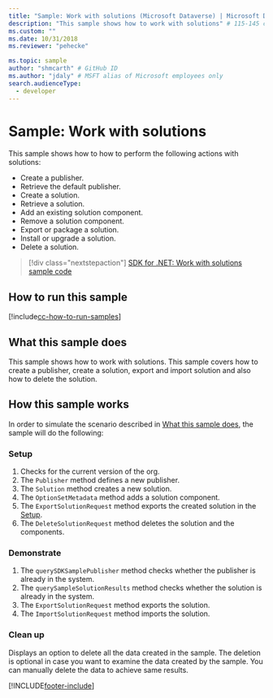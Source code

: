 ```yaml
---
title: "Sample: Work with solutions (Microsoft Dataverse) | Microsoft Docs" # Intent and product brand in a unique string of 43-59 chars including spaces
description: "This sample shows how to work with solutions" # 115-145 characters including spaces. This abstract displays in the search result.
ms.custom: ""
ms.date: 10/31/2018
ms.reviewer: "pehecke"

ms.topic: sample
author: "shmcarth" # GitHub ID
ms.author: "jdaly" # MSFT alias of Microsoft employees only
search.audienceType:
  - developer
---
```


# Sample: Work with solutions

<!-- https://learn.microsoft.com/dynamics365/customer-engagement/developer/sample-work-solutions -->

This sample shows how to how to perform the following actions with solutions:

- Create a publisher.
- Retrieve the default publisher.
- Create a solution.
- Retrieve a solution.
- Add an existing solution component.
- Remove a solution component.
- Export or package a solution.
- Install or upgrade a solution.
- Delete a solution.

> [!div class="nextstepaction"]
> [SDK for .NET: Work with solutions sample code](https://github.com/microsoft/PowerApps-Samples/tree/master/dataverse/orgsvc/CSharp/WorkwithSolutions)

## How to run this sample

[!include[cc-how-to-run-samples](../../includes/cc-how-to-run-samples.md)]

## What this sample does

This sample shows how to work with solutions. This sample covers how to create a publisher, create a solution, export and import solution and also how to delete the solution.

## How this sample works

In order to simulate the scenario described in [What this sample does](#what-this-sample-does), the sample will do the following:

### Setup

1. Checks for the current version of the org.
1. The `Publisher` method defines a new publisher.
1. The `Solution` method creates a new solution.
1. The `OptionSetMetadata` method adds a solution component.
1. The `ExportSolutionRequest` method exports the created solution in the [Setup](#setup).
1. The `DeleteSolutionRequest` method deletes the solution and the components.

### Demonstrate

1. The `querySDKSamplePublisher` method checks whether the publisher is already in the system.
1. The `querySampleSolutionResults` method checks whether the solution is already in the system.
1. The `ExportSolutionRequest` method exports the solution.
1. The `ImportSolutionRequest` method imports the solution.

### Clean up

Displays an option to delete all the data created in the sample. The deletion is optional in case you want to examine the data created by the sample. You can manually delete the data to achieve same results.

[!INCLUDE[footer-include](../../../../includes/footer-banner.md)]
